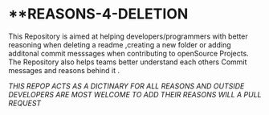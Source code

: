 # **REASONS-4-DELETION

This Repository is aimed at helping developers/programmers with better reasoning when deleting a readme ,creating a new folder or adding additonal commit messsages when contributing to openSource Projects.
The Repository also helps teams better understand each others Commit messages and reasons behind it . 

*THIS REPOP ACTS AS A DICTINARY FOR ALL REASONS AND OUTSIDE DEVELOPERS ARE MOST WELCOME TO ADD THEIR REASONS WILL A PULL REQUEST*
